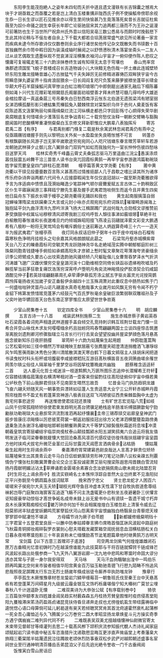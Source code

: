 <!-- { "loadSidebar": true } -->
　　东阳李生能茂抱絶人之姿年未四旬而夭折中道且遗文漫轶有长吉锦囊之憾焉大块于才胡亟栽之而亟覆之若是岂上清白玉楼重搆非陇西氏子例不使操觚帝傍耶余视生忝一日长生谬以匠石见推余亦以得生里闬快愉甚乃生竟落落死矣昔长吉就征杜紫薇至为奴仆命骚之説生幸获长年即亡论驱驰屈宋其力追两都三唐而不为王孙之诞漫可前箸防也生于当世所尸祝弇州氏外意以信阳吴亳三数公悉易与而颇时时挽毂厯下生此其持论稍与不佞左者自余上下千载大都若合埙箎居常盛气欲见所论著垂一家言而疾病未逮今所存歌诗仅仅数巻则余业序行诸世矣他传记杂文既散失而书牍数十百首独巍然余巾笥中暇日因为装潢成轴时展阅之以舒愤懑秋清木落宴坐斋头一二友人过从谈艺偶取生遗墨纵观不觉哀涕淫淫横集衣袖河山宇宙才一俯仰便作陈人悲叹之懐庸可复喻辄走笔三十六韵涂抹巻终生诚有知得无太息于穹壤也
　　香山兠率宫谯郡遮须国笙飞蜕子晋楼成召长吉造物诚小儿大块黯无色伤哉一抔土瘗此连城壁矫矫东阳生雕龙擅畴昔雄心万古挫猛气千夫失踔厉无前修精进寡俦匹双眸狭宇宙今古照瞬息弹丸婆娑界十指肯浪屈猥余一日长闾阎复咫尺负笈来藤萝披襟坐蓬荜长啸金华颠大呼石羊窟操觚问真宰惨淡白虹泣晩叩琅琊门中郎倒屣出通家孔融后下榻陈蕃侧如渑卜兴代生花赠彩笔频闚慈氏阁屡面初祖壁善才拜未终慧可髓几得呜呼大雄逝金棺拉摩诘一真返桑扈三号吊秦失白日愁西南浮云怅东北伯道无遗孩梁鸿有陋室弱女涕泗横孤嫠形影只蟪蛄集荒榛狐兔入樷棘殡宫对棠梨织乌伴于邑何人奠麦饭有客叹陈迹髙文汲冢殉丽句紫薇缉粲烂流江河纵横走都邑只字回彭殇寸心炯得失荣华剧臭腐眼底复何惜嗟余少濩落狂名世争诎青衫二十载穷愁仗汝释一朝断交臂畴与豁胸臆闻笛时悲酸横琴重凄恻粲粲白玉京修文拜新职惟应大鹏辈八表独挥斥
　　寄苏君禹二首【有序】
　　与君禹别都门倏复二载是秋余寓武林忽闻君禹仍有燕中之役亟蹑屩钱塘握手则先以黎明出关外矣一水盈盈坐失良晤怅憾不可言
　　转蓬亦有根飘飖随长风游子岂无家卒嵗歌途穷宛宛同心人咫尺钱塘东眷言赠芳草轩车若游龙朝驰武林驿夕止御儿宫八翼排金门双钩气如虹而我独何为一室长忡忡伤彼四愁咏目送寥天鸿
　　桂林实奇秀千峰矗云霄丈夫桑弧志驱马万里遥曲江浣尘愚溪涤烦嚣伐鼔震五岭舞干洽三苗昔人读书台突兀回霞标黄鹄一再举宇宙参游遨鸿篇勒琬琰姓字留荒要皇皇四门辟柱石毘清朝
　　幔亭篇答黄文学尧衢【有序】
　　莆中黄尧衢以干牍见投亹亹数百言陈义甚髙而过情推挹鄙人几于昌歜之嗜比读其所为诸序传乐府杂诗奔诣两都六代间令人应接靡暇闻生年仅仅逾冠胡以一蹴至斯尧衢雅欲得予言为序适病中愦愦且茂漪始睹逸少笔踪神气顿尔疲薾爰赋五言古体二十韵稍致区区仆生平寤寐闽游三事拜瓯宁滕先生墓及握手武夷君饱啖侧生而返今且并黄生四矣他日扁舟东下振衣长啸于幔亭之颠尧衢得无踊跃和我也
　　黄生起南服摛藻自弱冠蝉噪薄隋梁龙跃躏秦汉大言或元封小咏亦贞观宛宛乐府词珠玑璀璨畸游闽海上独抱延平剑九曲浮清泠九漈吟泮涣飞扬大江楫踯躅广武战何哉九合勋桓文谬推赞前茅受旗鼓中权属坛坫穆穆清风颂寄我剧三叹呜呼哲人頽往事涕如霰琅琊草絶丰社白榆散阳春怅谁和长夜邈难旦灼灼倾城姝昭阳擅飞燕凌云羽翮就泽雾文彩变大鹏遇希有八极眇一盼将无笑鸴鸠会有嘲斥鷃俗士迷前筹达人炳遐算奇峰三十六一一造天半为报武夷君广张幔亭燕
　　夜灯同永叔话旧仲子弼年十四于座中戏咏白石榴有霜寒秋色浄明月挂枝头之句余嘉其风格朗朗赋此勗之
　　石梁驾丹壑赤城横紫霄天台八万丈的皪悬霞标司空毓灵秀龙跃随神尧华名走絶域茂实腾中朝郁郁庭阶树三珠粲同胞青钱捷唾手俯拾如承蜩髙阳失才彦颍上慙时髦文章聚花萼薄海夸贤豪缅余识季公把臂成久要古心出坟索逸韵驰风骚矫矫八尺躯耻偕儿女曹胷吞梦泽水气折洪河涛雄飞邈广汉雌伏懐穷交皇皇潞河涘十口勤维梢空同倚长铗函谷遗绨袍吹嘘及朽榦揽挈当前茅狂歌复痛饮浩荡穷深宵呼卢堕明月角奕流神飚情投俨胶漆契合钧咸韶酒酣见仲子若英琼瑶翩翻慕周孔卓荦谭伊皋孤芳涤尘腻五字驱炎嚣灵光诧授简鹦鹉怜挥毫扬收劣加嵗子安正垂髫伊余越四十兰玉殊凋萧对此重叹息中肠热如焦于门一何盛咄咄钟灵苗丹山讵凡翮渥水真奇毛勉哉事大业嵗月如风飘无穷有令闻不朽宁金貂下帏第发愤惜隂竞蓬茅六经鼓元气百氏罗秋毫余皇破巨浪繁弱聨双雕祖孙及子父奕叶驰华镳回首天台色东南正寥寥惟应太原望世世争岧嶤











　　少室山房集巻十五
　　钦定四库全书
　　少室山房集巻十六
　　明　胡应麟　撰
　　五言古诗一十八首
　　戒装武林别施蔡二生
　　施生赤城彦蔡子黄岩英吞吐石梁霞各着词苑声相逢武林道握手盖自倾交孔竞持刺识韩互班荆廿载龙门懐一旦希合并空山咏伐木求友何嘤嘤缅余朽且拙蚓窍鸣舂莺翩翩两国士立谈四座惊击筑邀渐离脱剑遗荆卿河桥骤脂辖立马言长行行行去吴会望望投幽并屋梁梦顔色落月悬髙旌念彼新知乐日夜肝肠撄
　　翠筠轩十六韵为姑蔑柴生起用题
　　仲蔚耽蓬蒿陶公艺松菊何如三径中翛然万竿緑掩映王猷居蔽亏张廌屋夹砌澄清涟捎檐洒飞瀑琤琮风乍鸣葱蒨雨新沐秀色分渭川清隂散淇澳天寒白鹤下日暮文鹓宿主人挟胡床闲把道书读曳杖时科头衔杯或坦腹裴李咸披襟嵇阮互游目髙秋横笛音五夜洞箫曲嗟余罹世网羡尔轶尘俗佳人隔翠袖千里梦空谷将因挈枕簟晩嵗共幽独
　　题蔡稚含适适轩二首
　　达人委元化哲士戒迷涂一枝遂鹪鹩九万匪所图乐志追仲长潜耀希王符轩仅容膝结搆临菰蒲座右横清琴相对酒一壶客来但留酌往往髙阳徒俯仰宇宙中倏若黄公垆秋色下前山我醉君但扶不见南郭生嗒然忘故吾
　　忆昔金马门执防趋铜龙雄飞奋六翮夭矫随天风一朝事势异漂转如征蓬人生贵适意大业宁三公开轩赤城畔丹霞照帘栊图书不盈丈有若蓬莱宫神游八极表目送双飞鸿陋彼征西贵柴棘盈胸中太虚为我宅何事悲途穷
　　再送惟徳使君挂冠还景陵
　　士有旷世志宏览隘八荒如岐山凤千仞常孤翔矫矫徐使君束发趋明光髙台骋骥足絶栈逾羊肠淮圻缚猖獗歙甸宁劻勷肤功勒琬琰大业悬旂常洪流割淮泗再起纾懐襄圭帝三锡荐牍交岩廊皇皇神武门振步皆康庄凉飚倏以厉悲彼芰荷裳一朝返初服挂冠出徐方父老涕泗横蹩躠盈路傍勇退乗急流永谢浮名繮咄咄邯郸翁朝餐熟黄梁大千等梦幻緑鬓俄秋霜逝将息埃冲漠朝羲皇筑宫寄层巘结宇临崇岗曵杖泰山颠挂瓢颍水阳五湖笑鸱夷六合追云将我友值明发送子临河梁眷眷脱屣懐大觉回沧桑髙风凛百代感叹徒彷徨伟哉扶揺翮宇宙呈圆方他时挟鸡犬拔宅升微茫金茎烂云际甘露流天阊愿言洒病骨余沾枯肠
　　懐姑蔑柴生起用时生将谒余燕中
　　秦嘉滞府胥常建窘邑尉良哉达人言髙才鲜贵位矫矫姑蔑墟柴生出其类青云走牛马白日侣蚊蚋案牍劳形神刀笔记功罪八议权亲疎五刑覈情伪宁懐张杜刻敢冀萧曹会论交企兰荃投诚密萧艾丽句搜梁陈遐思闯晋魏白雪流轻扬丹霞献明媚沾沾太草捧诵若金匮嗟余素寡合念汝欲捐佩南山歌未阕北陆盟忍背【时生将北上谒余燕中】胜流实嵚崎名士本憔悴浮踪自昔然大业岂终累不见渔阳挝正平兴弥鋭至今鹦鹉篇永拔词赋萃
　　挽宋西宁忠父
　　贤士悲龙蛇才人困百六嗟嗟宋子侯宛尔大夫玉夭矫瑚枝光辉夺鱼目冲虚本天性濡下甘自牧执辔道愈尊结袜躬岂辱门庭聚四海賔客互追逐飞觞不问主洗盏辄更仆悲秋坐五夜避暑卧三伏懽言讵知疲豪举动惊俗才髙世争妬名成帝未録上谷无爰书中山有谤牍一眚遗干城寸朽弃良木长康笑黠痴桓伦叹辘万钟亦何加千秋会相属煌煌白玉楼忽赴上清箓令威去辽阳莫邪闭丰狱虚堂妖鵩鸣荒冢孽狐伏河山怨离索宇宙恨幽独白杨翳泉台青藜熄天禄寥寥郢中赋凄怆不堪读
　　方母孀节诗为厥子伯苓题
　　新都媛修蛾粲明珰十三字君室十五登君堂良辰一以醮中防奉姑嫜眷言拂巾席皓首偕匡牀风波起中路庭树飞秋霜青铜掷妆阁碎裂罗衣裳剖心慰夫壻截发藏筐箱空闺抚弱息血泪横枯肠松关白日暮永夜啼寒螀抱影三十年哀哀称未亡缅懐励髙节泚笔题篇章他时继黄鹄万古明天常
　　宝剑篇【以下古意三首赠邓子逺游】
　　司空两龙剑紫气何煌煌雄雌闭石匣万古垂精光忆昔初铸时乃在越溪傍谁能为此技莫耶与干将百链就镡锷千链成锋芒风波起长路出处俄参商一飞九天外八翼游岩廊一沈九地中悲鸣和寒螀时命固大谬分违亦其常与子匪一身尔我安得双
　　天马咏
　　天马汗血驹騀駊出湟中一鸣伯乐顾再鸣冀北空何来市骏者相值华阳宫黄金百万镒玉勒驰青骢飞行厯九陌畴不怜追风悲哉照夜足踯躅太行东岂无烈士肠嵗年倏成翁徒令厮养卒执防嗤龙钟
　　豫章行
　　亭亭孤生木厥惟豫章材苍龙蛰岩穴鳞甲缠莓苔一朝鲁班氏伐至秦王台中天悬髙栋有若登蓬莱万间碍星月九级披云霾金银互文饰朽栎庸堪偕宁知大椿树广莫甘尘埋春秋八千计逍遥卧无懐
　　二难双美诗为大叅张公赋【有序载别巻中】
　　猗欤三百篇张仲颛孝友四姓雄金阊吴趋实材薮森森五丹桂扬芳賛皇囿惟时疫疠侵髙堂阨阳九饔飱滞床笫汤药盈鬲卣诸昆竞扶侍昏旦递奔走叔也尤徬徨虮虱生带纽露祷临中逵恍惚心语口母算倘可延儿躬曷遑有昊天若倾聴冥冥肯其首沈疴遽霍然衰札起蒲栁一死全吾心庸恤近与久飞腾属少公万巻穷二酉大孝昭显扬龙章焕星斗元方操实奇季方遇宁偶峩峩二难列异代同不朽
　　二难既表吴双美尤擅越缅懐神仙尉微官寄太末束带见督邮甘等绛灌列去思二十载髙风栁下颉积庆流参知振代覩人杰诗礼闻家庭颂赋起岩穴读书直中秘五车恣渔猎升沈递敭厯显晦互更涉直声耸庙堂上考奏藩臬大斾翔三衢棠隂半姑蔑遗民泣往躅故老颂休烈防事垂双松步武俨对越熙朝述盛事名宦祠世业至行通神明清芬播齿舌弟昆洎父子后先逈光絶令誉收一门千古垂阀阅
　　饭惟寅白雪山房话旧
